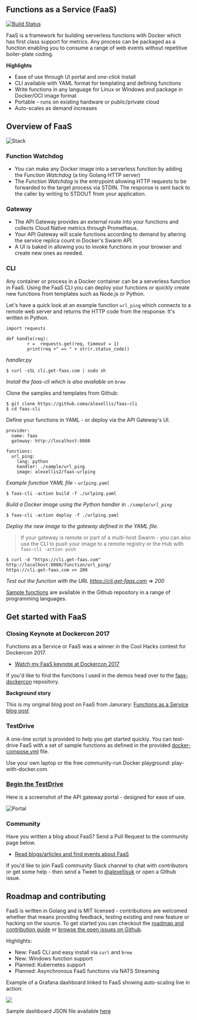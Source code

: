 ## Functions as a Service (FaaS)

[![Build
Status](https://travis-ci.org/alexellis/faas.svg?branch=master)](https://travis-ci.org/alexellis/faas)

FaaS is a framework for building serverless functions with Docker which has first class support for metrics. Any process can be packaged as a function enabling you to consume a range of web events without repetitive boiler-plate coding.

**Highlights**

* Ease of use through UI portal and *one-click* install
* CLI available with YAML format for templating and defining functions
* Write functions in any language for Linux or Windows and package in Docker/OCI image format
* Portable - runs on existing hardware or public/private cloud
* Auto-scales as demand increases

## Overview of FaaS

![Stack](http://blog.alexellis.io/content/images/2017/04/faas_hi.png)

### Function Watchdog

* You can make any Docker image into a serverless function by adding the *Function Watchdog* (a tiny Golang HTTP server)
* The *Function Watchdog* is the entrypoint allowing HTTP requests to be forwarded to the target process via STDIN. The response is sent back to the caller by writing to STDOUT from your application.

### Gateway 

* The API Gateway provides an external route into your functions and collects Cloud Native metrics through Prometheus. 
* Your API Gateway will scale functions according to demand by altering the service replica count in Docker's Swarm API.
* A UI is baked in allowing you to invoke functions in your browser and create new ones as needed.

### CLI

Any container or process in a Docker container can be a serverless function in FaaS. Using the FaaS CLI you can deploy your functions or quickly create new functions from templates such as Node.js or Python.

Let's have a quick look at an example function `url_ping` which connects to a remote web server and returns the HTTP code from the response. It's written in Python.

```
import requests

def handle(req):
        r =  requests.get(req, timeout = 1)
        print(req +" => " + str(r.status_code))
```
*handler.py*

```
$ curl -sSL cli.get-faas.com | sudo sh
```

*Install the faas-cli which is also available on `brew`*

Clone the samples and templates from Github:

```
$ git clone https://github.coma/alexellis/faas-cli
$ cd faas-cli
```

Define your functions in YAML - or deploy via the API Gateway's UI.

```
provider:
  name: faas
  gateway: http://localhost:8080

functions:
  url_ping:
    lang: python
    handler: ./sample/url_ping
    image: alexellis2/faas-urlping
```

*Example function YAML file - `urlping.yaml`*

```
$ faas-cli -action build -f ./urlping.yaml
```
*Build a Docker image using the Python handler in `./sample/url_ping`*

```
$ faas-cli -action deploy -f ./urlping.yaml
```
*Deploy the new image to the gateway defined in the YAML file.*

> If your gateway is remote or part of a multi-host Swarm - you can also use the CLI to push your image to a remote registry or the Hub with `faas-cli -action push`

```
$ curl -d "https://cli.get-faas.com" http://localhost:8080/function/url_ping/
https://cli.get-faas.com => 200
```

*Test out the function with the URL https://cli.get-faas.com => 200*

[Sample functions](https://github.com/alexellis/faas/tree/master/sample-functions) are available in the Github repository in a range of programming languages.

## Get started with FaaS 

### Closing Keynote at Dockercon 2017

Functions as a Service or FaaS was a winner in the Cool Hacks contest for Dockercon 2017.

* [Watch my FaaS keynote at Dockercon 2017](https://blog.docker.com/2017/04/dockercon-2017-mobys-cool-hack-sessions/)

If you'd like to find the functions I used in the demos head over to the [faas-dockercon](https://github.com/alexellis/faas-dockercon/) repository.

**Background story**

This is my original blog post on FaaS from Janurary: [Functions as a Service blog post](http://blog.alexellis.io/functions-as-a-service/)

### TestDrive

A one-line script is provided to help you get started quickly. You can test-drive FaaS with a set of sample functions as defined in the provided [docker-compose.yml](https://github.com/alexellis/faas/blob/master/docker-compose.yml) file. 

Use your own laptop or the free community-run Docker playground: play-with-docker.com.

<!--
[![Try in PWD](https://cdn.rawgit.com/play-with-docker/stacks/cff22438/assets/images/button.png)](http://play-with-docker.com?stack=https://raw.githubusercontent.com/alexellis/faas/master/docker-compose.yml&stack_name=func)
> This doesn't work since it won't clone the Prometheus and AlertManager config. 
-->

### [Begin the TestDrive](https://github.com/alexellis/faas/blob/master/TestDrive.md)

Here is a screenshot of the API gateway portal - designed for ease of use.

![Portal](https://pbs.twimg.com/media/C7bkpZbWwAAnKsx.jpg)

### Community

Have you written a blog about FaaS? Send a Pull Request to the community page below.

* [Read blogs/articles and find events about FaaS](https://github.com/alexellis/faas/blob/master/community.md)

If you'd like to join FaaS community Slack channel to chat with contributors or get some help - then send a Tweet to [@alexellisuk](https://twitter.com/alexellisuk/) or open a Github issue.

## Roadmap and contributing

FaaS is written in Golang and is MIT licensed - contributions are welcomed whether that means providing feedback, testing existing and new feature or hacking on the source. To get started you can checkout the [roadmap and contribution guide](https://github.com/alexellis/faas/blob/master/ROADMAP.md) or [browse the open issues on Github](https://github.com/alexellis/faas/issues).

Highlights:

* New: FaaS CLI and easy install via `curl` and `brew`
* New: Windows function support
* Planned: Kubernetes support
* Planned: Asynchronous FaaS functions via NATS Streaming

Example of a Grafana dashboard linked to FaaS showing auto-scaling live in action:

![](https://pbs.twimg.com/media/C9caE6CXUAAX_64.jpg:large)

Sample dashboard JSON file available [here](https://github.com/alexellis/faas/blob/master/contrib/grafana.json)
